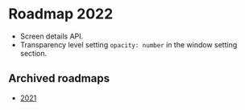 # Roadmap 2022

- Screen details API.
- Transparency level setting `opacity: number` in the window setting section.

## Archived roadmaps

- [2021](archive/2021.md)
